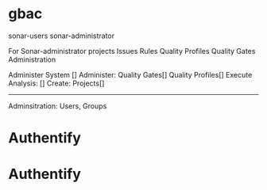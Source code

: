 # gbac

sonar-users
sonar-administrator


For Sonar-administrator
projects
Issues
Rules
Quality Profiles
Quality Gates
Administration


Administer System []
Administer: Quality Gates[] Quality Profiles[]
Execute Analysis: []
Create: Projects[]

----
Adminsitration: Users, Groups
# Authentify
# Authentify
